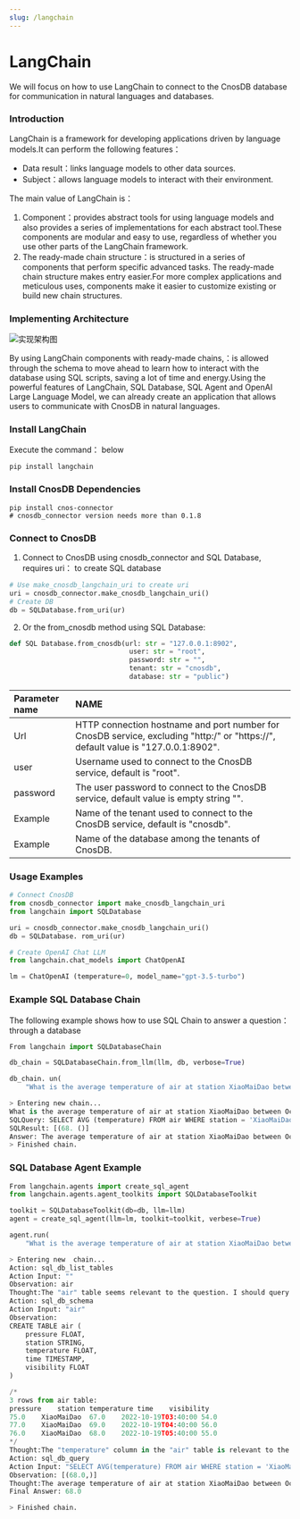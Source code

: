 ```yaml
---
slug: /langchain
---
```


# LangChain

We will focus on how to use LangChain to connect to the CnosDB database for communication in natural languages and databases.

### Introduction

LangChain is a framework for developing applications driven by language models.It can perform the following features：

- Data result：links language models to other data sources.
- Subject：allows language models to interact with their environment.

The main value of LangChain is：

1. Component：provides abstract tools for using language models and also provides a series of implementations for each abstract tool.These components are modular and easy to use, regardless of whether you use other parts of the LangChain framework.
2. The ready-made chain structure：is structured in a series of components that perform specific advanced tasks.
   The ready-made chain structure makes entry easier.For more complex applications and meticulous uses, components make it easier to customize existing or build new chain structures.

### Implementing Architecture

![实现架构图](/img/Langchain.png)

By using LangChain components with ready-made chains,：is allowed through the schema to move ahead to learn how to interact with the database using SQL scripts, saving a lot of time and energy.Using the powerful features of LangChain, SQL Database, SQL Agent and OpenAI Large Language Model, we can already create an application that allows users to communicate with CnosDB in natural languages.

### Install LangChain

Execute the command： below

```shell
pip install langchain
```

### Install CnosDB Dependencies

```shell
pip install cnos-connector
# cnosdb_connector version needs more than 0.1.8
```

### Connect to CnosDB

1. Connect to CnosDB using cnosdb_connector and SQL Database, requires uri： to create SQL database

```python
# Use make_cnosdb_langchain_uri to create uri
uri = cnosdb_connector.make_cnosdb_langchain_uri()
# Create DB
db = SQLDatabase.from_uri(ur)
```

2. Or the from_cnosdb method using SQL Database:

```python
def SQL Database.from_cnosdb(url: str = "127.0.0.1:8902",
                              user: str = "root",
                              password: str = "",
                              tenant: str = "cnosdb",
                              database: str = "public")
```

| Parameter name | NAME                                                                                                                                |
| :------------- | :---------------------------------------------------------------------------------------------------------------------------------- |
| Url            | HTTP connection hostname and port number for CnosDB service, excluding "http\:/" or "https\://", default value is "127.0.0.1:8902". |
| user           | Username used to connect to the CnosDB service, default is "root".                                                                  |
| password       | The user password to connect to the CnosDB service, default value is empty string "".                                               |
| Example        | Name of the tenant used to connect to the CnosDB service, default is "cnosdb".                                                      |
| Example        | Name of the database among the tenants of CnosDB.                                                                                   |

### Usage Examples

```python
# Connect CnosDB
from cnosdb_connector import make_cnosdb_langchain_uri
from langchain import SQLDatabase

uri = cnosdb_connector.make_cnosdb_langchain_uri()
db = SQLDatabase. rom_uri(ur)

# Create OpenAI Chat LLM
from langchain.chat_models import ChatOpenAI

lm = ChatOpenAI (temperature=0, model_name="gpt-3.5-turbo")
```

### Example SQL Database Chain

The following example shows how to use SQL Chain to answer a question： through a database

```python
From langchain import SQLDatabaseChain

db_chain = SQLDatabaseChain.from_llm(llm, db, verbose=True)

db_chain. un(
    "What is the average temperature of air at station XiaoMaiDao between October 19, 2022 and October 20, 2022?

```

```python
> Entering new chain...
What is the average temperature of air at station XiaoMaiDao between October 19, 2022 and Occasional 20, 2022?
SQLQuery: SELECT AVG (temperature) FROM air WHERE station = 'XiaoMaiDao' and time >= '2022-10' and time < '2022-10-20'
SQLResult: [(68. ()]
Answer: The average temperature of air at station XiaoMaiDao between October 19, 2022 and October 20, 2022 is 68.0.
> Finished chain.
```

### SQL Database Agent Example

```python
From langchain.agents import create_sql_agent
from langchain.agents.agent_toolkits import SQLDatabaseToolkit

toolkit = SQLDatabaseToolkit(db=db, llm=llm)
agent = create_sql_agent(llm=lm, toolkit=toolkit, verbese=True)
```

```python
agent.run(
    "What is the average temperature of air at station XiaoMaiDao between October 19, 2022 and Occasion 20, 2022?"

```

```python
> Entering new  chain...
Action: sql_db_list_tables
Action Input: ""
Observation: air
Thought:The "air" table seems relevant to the question. I should query the schema of the "air" table to see what columns are available.
Action: sql_db_schema
Action Input: "air"
Observation: 
CREATE TABLE air (
	pressure FLOAT, 
	station STRING, 
	temperature FLOAT, 
	time TIMESTAMP, 
	visibility FLOAT
)

/*
3 rows from air table:
pressure	station	temperature	time	visibility
75.0	XiaoMaiDao	67.0	2022-10-19T03:40:00	54.0
77.0	XiaoMaiDao	69.0	2022-10-19T04:40:00	56.0
76.0	XiaoMaiDao	68.0	2022-10-19T05:40:00	55.0
*/
Thought:The "temperature" column in the "air" table is relevant to the question. I can query the average temperature between the specified dates.
Action: sql_db_query
Action Input: "SELECT AVG(temperature) FROM air WHERE station = 'XiaoMaiDao' AND time >= '2022-10-19' AND time <= '2022-10-20'"
Observation: [(68.0,)]
Thought:The average temperature of air at station XiaoMaiDao between October 19, 2022 and October 20, 2022 is 68.0. 
Final Answer: 68.0

> Finished chain.
```
